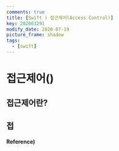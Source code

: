 ```yaml
---
comments: true
title: [Swift ) 접근제어(Access Control)]
key: 202003291
modify_date: 2020-07-19
picture_frame: shadow
tags:
  - [swift]
---
```


# 접근제어()
 
## 접근제어란?

## 접



#### Reference)
